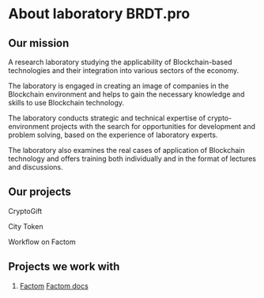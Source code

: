 # About laboratory BRDT.pro
## Our mission
A research laboratory studying the applicability of Blockchain-based technologies and their integration into various sectors of the economy.

The laboratory is engaged in creating an image of companies in the Blockchain environment and helps to gain the necessary knowledge and skills to use Blockchain technology. 

The laboratory conducts strategic and technical expertise of crypto-environment projects with the search for opportunities for development and problem solving, based on the 
experience of laboratory experts. 

The laboratory also examines the real cases of application of Blockchain technology and offers training both individually and in the format of lectures and discussions.

## Our projects
CryptoGift

City Token

Workflow on Factom
## Projects we work with
1. [Factom](https://www.factom.com/)
    [Factom docs](https://docs.factom.com/)
